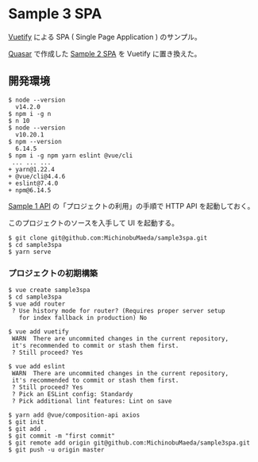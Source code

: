 Sample 3 SPA
=====

[Vuetify](https://vuetifyjs.com/ja/)
による SPA ( Single Page Application ) のサンプル。

[Quasar](https://quasar.dev/)
で作成した
[Sample 2 SPA](https://github.com/MichinobuMaeda/sample2spa)
を Vuetify に置き換えた。

## 開発環境

```shell script
$ node --version
  v14.2.0
$ npm i -g n
$ n 10
$ node --version
  v10.20.1
$ npm --version
  6.14.5
$ npm i -g npm yarn eslint @vue/cli
 ... ... ...
+ yarn@1.22.4
+ @vue/cli@4.4.6
+ eslint@7.4.0
+ npm@6.14.5
```

[Sample 1 API](https://github.com/MichinobuMaeda/sample1api)
の「プロジェクトの利用」の手順で HTTP API を起動しておく。

このプロジェクトのソースを入手して UI を起動する。

```shell script
$ git clone git@github.com:MichinobuMaeda/sample3spa.git
$ cd sample3spa
$ yarn serve
```

### プロジェクトの初期構築

```shell script
$ vue create sample3spa
$ cd sample3spa
$ vue add router
 ? Use history mode for router? (Requires proper server setup
   for index fallback in production) No

$ vue add vuetify
 WARN  There are uncommited changes in the current repository,
 it's recommended to commit or stash them first.
 ? Still proceed? Yes

$ vue add eslint
 WARN  There are uncommited changes in the current repository,
 it's recommended to commit or stash them first.
 ? Still proceed? Yes
 ? Pick an ESLint config: Standardy
 ? Pick additional lint features: Lint on save

$ yarn add @vue/composition-api axios
$ git init
$ git add .
$ git commit -m "first commit"
$ git remote add origin git@github.com:MichinobuMaeda/sample3spa.git
$ git push -u origin master
```
